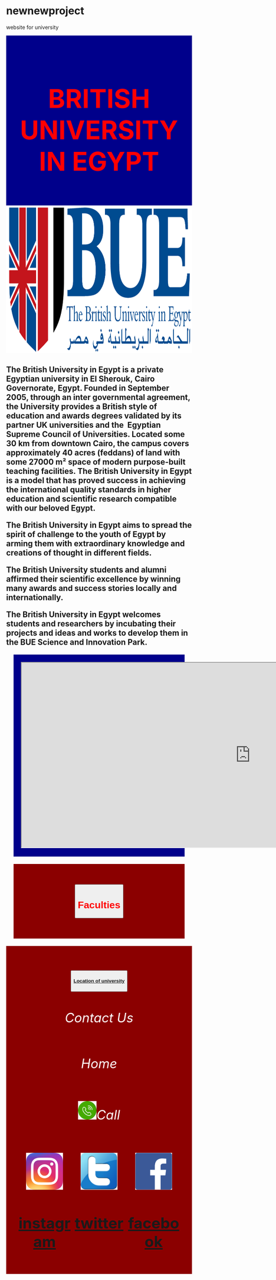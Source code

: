 # newnewproject
website for university 
<!DOCTYPE html>
<html>
<head>
<title>BUE</title>
<style>
.countries{
background-color:darkred;
color:white;
margin:20px;
padding:20px;
text-align:center;
font-size:35px;
}
</style>
<style>
.title{
background-color:darkblue;
color:white;
margin:20px;
padding:20px;

}
</style>

<style>
.header{
background-color:darkblue;
padding:30px;
text-align:center;
font-size:35px;
}
</style>
<style>
.div1 {

width:33.33%;
float:right;
}
.div2 {

width:33.33%;
float:left;
}
.div3 {

width:33.33%;
margin:0 auto;
}
</style>
<style>
.footer{
background-color:darkred;
padding:30px;
text-align:center;
font-size:35px;
}
</style>
</head>
<body>
<div class="header">
<h1 style ="color:red">BRITISH UNIVERSITY IN EGYPT</h1>
</div>
<img src="buee.png"ait=""width="1340"height="400"><br>



<p><h2>The British University in Egypt is a private Egyptian university in El Sherouk, Cairo Governorate, Egypt. 
Founded in September 2005, through an inter governmental agreement,
 the University provides a British style of education and awards degrees validated by its partner UK universities and the 
Egyptian Supreme Council of Universities.
 Located some 30 km from downtown Cairo,
 the campus covers approximately 40 acres (feddans) of land with some 27000 m² space of modern purpose-built teaching facilities.
The British University in Egypt is a model that has proved success in achieving the international quality standards in higher 
education and scientific research compatible with our beloved Egypt.


The British University in Egypt aims to spread the spirit of challenge to the youth of Egypt by arming them with
 extraordinary knowledge and creations of thought in different fields.


The British University students and alumni affirmed their scientific excellence by winning many awards and success
 stories locally and internationally.


The British University in Egypt welcomes students and researchers by incubating their projects and ideas and works to develop them in 
the BUE Science and Innovation Park. </h2></p>




<div class="title">
<iframe src="https://en.wikipedia.org/wiki/The_British_University_in_Egypt" width="1240" height="500" frameborder="1" scrolling "yes">
</iframe>

</div>
<div class="countries">



<a href="school.html"><button><h1 style ="color:red">Faculties</h1></button></a>
</div>
<div class="footer">

<button><h4 style ="color:red"><a href="https://maps.app.goo.gl/cpmeqZEBetK4FvTS9">Location of university</a><h4></button><br>
<h6 style ="color:white">Contact Us</h6>
<h6 style ="color:white">Home</h6>

<h6 style ="color:white"><img src="call.jpg"ait=""width="50"height="50">Call</h6>



<div class="div1">
<a href="https://www.facebook.com/24683497336/photos/10156939966177337/"><img src="facebook.png"ait=""width="100"height="100"><h3>facebook</h3><br></a>
</div>
<div class="div2">
<a href="https://www.instagram.com/thebritishuniversityinegypt/?hl=en"><img src="instagram.png"ait=""width="100"height="100"><h3>instagram</h3><br></a>
</div>
<div class="div3">
<a href="https://twitter.com/britishuniegypt"><img src="twitter.png"ait=""width="100"height="100"><h3>twitter</h3><br></a>
</div>
</div>




</body>
</html>
